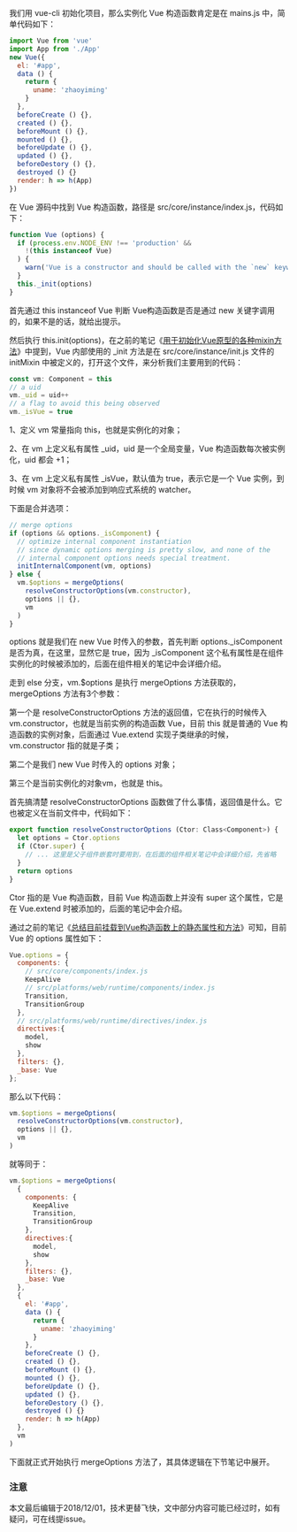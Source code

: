 我们用 vue-cli 初始化项目，那么实例化 Vue 构造函数肯定是在 mains.js 中，简单代码如下：

``` javascript
import Vue from 'vue'
import App from './App'
new Vue({
  el: '#app',
  data () {
    return {
      uname: 'zhaoyiming'
    }
  },
  beforeCreate () {},
  created () {},
  beforeMount () {},
  mounted () {},
  beforeUpdate () {},
  updated () {},
  beforeDestory () {},
  destroyed () {}
  render: h => h(App)
})
```

在 Vue 源码中找到 Vue 构造函数，路径是 src/core/instance/index.js，代码如下：

``` javascript
function Vue (options) {
  if (process.env.NODE_ENV !== 'production' &&
    !(this instanceof Vue)
  ) {
    warn('Vue is a constructor and should be called with the `new` keyword')
  }
  this._init(options)
}
```

首先通过 this instanceof Vue 判断 Vue构造函数是否是通过 new 关键字调用的，如果不是的话，就给出提示。

然后执行 this.init(options)，在之前的笔记《[用于初始化Vue原型的各种mixin方法](https://github.com/zymfe/into-vue/blob/master/doc/02%E3%80%81Vue%E6%9E%84%E9%80%A0%E5%87%BD%E6%95%B0/02%E3%80%81%E7%94%A8%E4%BA%8E%E5%88%9D%E5%A7%8B%E5%8C%96Vue%E5%8E%9F%E5%9E%8B%E7%9A%84%E5%90%84%E7%A7%8Dmixin%E6%96%B9%E6%B3%95.md)》中提到，Vue 内部使用的 _init 方法是在 src/core/instance/init.js 文件的 initMixin 中被定义的，打开这个文件，来分析我们主要用到的代码：

``` javascript
const vm: Component = this
// a uid
vm._uid = uid++
// a flag to avoid this being observed
vm._isVue = true
```

1、定义 vm 常量指向 this，也就是实例化的对象；

2、在 vm 上定义私有属性 _uid，uid 是一个全局变量，Vue 构造函数每次被实例化，uid 都会 +1；

3、在 vm 上定义私有属性 _isVue，默认值为 true，表示它是一个 Vue 实例，到时候 vm 对象将不会被添加到响应式系统的 watcher。

下面是合并选项：

``` javascript
// merge options
if (options && options._isComponent) {
  // optimize internal component instantiation
  // since dynamic options merging is pretty slow, and none of the
  // internal component options needs special treatment.
  initInternalComponent(vm, options)
} else {
  vm.$options = mergeOptions(
    resolveConstructorOptions(vm.constructor),
    options || {},
    vm
  )
}
```

options 就是我们在 new Vue 时传入的参数，首先判断 options._isComponent 是否为真，在这里，显然它是 true，因为 _isComponent 这个私有属性是在组件实例化的时候被添加的，后面在组件相关的笔记中会详细介绍。

走到 else 分支，vm.$options 是执行 mergeOptions 方法获取的，mergeOptions 方法有3个参数：

第一个是 resolveConstructorOptions 方法的返回值，它在执行的时候传入 vm.constructor，也就是当前实例的构造函数 Vue，目前 this 就是普通的 Vue 构造函数的实例对象，后面通过 Vue.extend 实现子类继承的时候，vm.constructor 指的就是子类；

第二个是我们 new Vue 时传入的 options 对象；

第三个是当前实例化的对象vm，也就是 this。

首先搞清楚 resolveConstructorOptions 函数做了什么事情，返回值是什么。它也被定义在当前文件中，代码如下：

``` javascript
export function resolveConstructorOptions (Ctor: Class<Component>) {
  let options = Ctor.options
  if (Ctor.super) {
    // ... 这里是父子组件嵌套时要用到，在后面的组件相关笔记中会详细介绍，先省略
  }
  return options
}
```

Ctor 指的是 Vue 构造函数，目前 Vue 构造函数上并没有 super 这个属性，它是在 Vue.extend 时被添加的，后面的笔记中会介绍。

通过之前的笔记《[总结目前挂载到Vue构造函数上的静态属性和方法](https://github.com/zymfe/into-vue/blob/master/doc/02%E3%80%81Vue%E6%9E%84%E9%80%A0%E5%87%BD%E6%95%B0/06%E3%80%81%E6%80%BB%E7%BB%93%E7%9B%AE%E5%89%8D%E6%8C%82%E8%BD%BD%E5%88%B0Vue%E6%9E%84%E9%80%A0%E5%87%BD%E6%95%B0%E4%B8%8A%E7%9A%84%E9%9D%99%E6%80%81%E5%B1%9E%E6%80%A7%E5%92%8C%E6%96%B9%E6%B3%95.md)》可知，目前 Vue 的 options 属性如下：

``` javascript
Vue.options = {
  components: {
    // src/core/components/index.js
    KeepAlive
    // src/platforms/web/runtime/components/index.js
    Transition,
    TransitionGroup
  },
  // src/platforms/web/runtime/directives/index.js 
  directives:{
    model,
    show
  },
  filters: {},
  _base: Vue
};
```

那么以下代码：

``` javascript
vm.$options = mergeOptions(
  resolveConstructorOptions(vm.constructor),
  options || {},
  vm
)
```

就等同于：

``` javascript
vm.$options = mergeOptions(
  {
    components: {
      KeepAlive
      Transition,
      TransitionGroup
    },
    directives:{
      model,
      show
    },
    filters: {},
    _base: Vue
  },
  {
    el: '#app',
    data () {
      return {
        uname: 'zhaoyiming'
      }
    },
    beforeCreate () {},
    created () {},
    beforeMount () {},
    mounted () {},
    beforeUpdate () {},
    updated () {},
    beforeDestory () {},
    destroyed () {}
    render: h => h(App)
  },
  vm
)
```

下面就正式开始执行 mergeOptions 方法了，其具体逻辑在下节笔记中展开。

### 注意
本文最后编辑于2018/12/01，技术更替飞快，文中部分内容可能已经过时，如有疑问，可在线提issue。